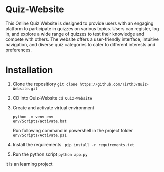 # Quiz-Website

This Online Quiz Website is designed to provide users with an engaging platform to participate in quizzes on various topics. Users can register, log in, and explore a wide range of quizzes to test their knowledge and compete with others. The website offers a user-friendly interface, intuitive navigation, and diverse quiz categories to cater to different interests and preferences.

# Installation
1. Clone the repositiory 
   ```git clone https://github.com/Tirth3/Quiz-Website.git```

2. CD into Quiz-Website
     ```cd Quiz-Website```

3. Create and activate virtual environment
   ```
   python -m venv env
   env/Scripts/activate.bat
   ```
   Run following command in powershell in the project folder
   ```env/Scripts/Activate.ps1```

4. Install the requirements
   ``` pip install -r requirements.txt```

5. Run the python script
   ```python app.py```

it is an learning project
